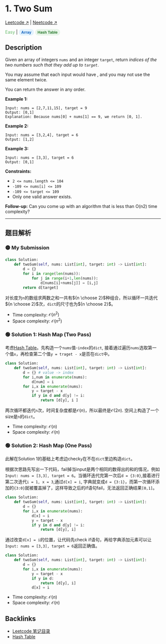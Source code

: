 # 1. Two Sum 

[Leetcode ↗](https://leetcode.com/problems/two-sum/description/?envType=problem-list-v2&envId=xi4ci4ig) | [Neetcode ↗](https://neetcode.io/problems/two-integer-sum?list=blind75) 

<font color="#66BB6A">Easy</font> | <span style="background-color:#E3F2FD; color:#1565C0; padding:3px 8px; border-radius:12px; font-size:12px; font-weight:bold;">Array</span> <span style="background-color:#E8F5E9; color:#2E7D32; padding:3px 8px; border-radius:12px; font-size:12px; font-weight:bold;">Hash Table</span>

## Description
Given an array of integers `nums` and an integer `target`, return *indices of the two numbers such that they add up to `target`*.

You may assume that each input would have  , and you may not use the same element twice.

You can return the answer in any order.

**Example 1:**

    Input: nums = [2,7,11,15], target = 9
    Output: [0,1]
    Explanation: Because nums[0] + nums[1] == 9, we return [0, 1].

**Example 2:**

    Input: nums = [3,2,4], target = 6
    Output: [1,2]

**Example 3:**

    Input: nums = [3,3], target = 6
    Output: [0,1]

**Constraints:**
* `2 <= nums.length <= 104`
* `-109 <= nums[i] <= 109`
* `-109 <= target <= 109`
* Only one valid answer exists.

**Follow-up:** Can you come up with an algorithm that is less than O(n2) time complexity?

---

## 题目解析


### 🟡 My Submission

```Python
class Solution:
    def twoSum(self, nums: List[int], target: int) -> List[int]:
        d = {}
        for i in range(len(nums)):
            for j in range(i+1,len(nums)):
                d[nums[i]+nums[j]] = [i,j]
        return d[target]
```

对长度为`n`的数组求两数之和一共有${n \choose 2}$种组合，所以循环一共迭代${n \choose 2}$次，`dict`的尺寸也为${n \choose 2}$。
* Time complexity: $\mathcal{O}(n^2)$
* Space complexity: $\mathcal{O}(n^2)$

### 🟢 Solution 1: Hash Map (Two Pass)

考虑[Hash Table](Hash_Table.md)。先构造一个`nums`值-`index`的`dict`, 接着通过遍历`nums`选取第一个值`x`，再检查第二个值`y = traget - x`是否在`dict`中。

```Python
class Solution:
    def twoSum(self, nums: List[int], target: int) -> List[int]: 
        d = {} # value -> index
        for i,num in enumerate(nums):
            d[num] = i 
        for i,x in enumerate(nums): 
            y = target - x
            if y in d and d[y] != i:
                return [d[y], i ]
```

两次循环都迭代`n`次，时间复杂度都是$\mathcal{O}(n)$，所以最终是$\mathcal{O}(2n)$. 空间上构造了一个size是`n`的`dict`。
* Time complexity: $\mathcal{O}(n)$
* Space complexity: $\mathcal{O}(n)$


### 🟢 Solution 2: Hash Map (One Pass)

此解在Solution 1的基础上考虑边check`y`在不在`dict`里边构造`dict`。

根据次思路先写出一下代码，fail掉当input是两个相同的数得出的和的情况，例如`Input: nums = [3,3], target = 6`。当循环迭代完第一次后`d = {3:0}`,接着进行第二次迭代`i = 1, x = 3`,通过`d[x] = i`, 字典就变成`d = {3:1}`，而第一次循环添加的`{3:0}`就被覆盖掉了，这样导致之后的if语句fail，无法返回正确结果`[0,1]`。

```Python
class Solution:
    def twoSum(self, nums: List[int], target: int) -> List[int]: 
        d = {}
        for i,x in enumerate(nums):
            d[x] = i
            y = target - x
            if y in d and d[y] != i:
                return [d[y], i]
```

通过改变`d[x] = i`的位置，让代码先check if语句，再给字典添加元素可以让`Input: nums = [3,3], target = 6`返回正确值。

```Python
class Solution:
    def twoSum(self, nums: List[int], target: int) -> List[int]: 
        d = {}
        for i,x in enumerate(nums):
            y = target - x
            if y in d:
                return [d[y], i]
            d[x] = i
```

* Time complexity: $\mathcal{O}(n)$
* Space complexity: $\mathcal{O}(n)$

## Backlinks
- [Leetcode 笔记目录](Leetcode笔记目录.md)
- [Hash Table](Hash_Table.md)